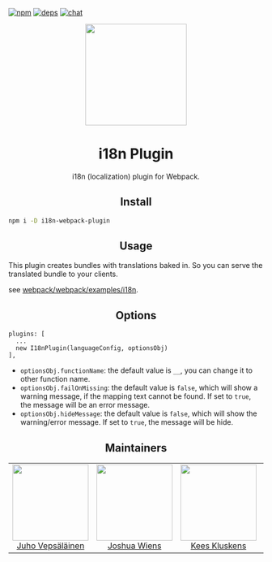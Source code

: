 [![npm][npm]][npm-url]
[![deps][deps]][deps-url]
[![chat][chat]][chat-url]

<div align="center">
  <!-- replace with accurate logo e.g from https://worldvectorlogo.com/ -->
  <a href="https://github.com/webpack/webpack">
    <img width="200" height="200" vspace="" hspace="25"
      src="https://cdn.rawgit.com/webpack/media/e7485eb2/logo/icon.svg">
  </a>
  <h1>i18n Plugin</h1>
  <p>i18n (localization) plugin for Webpack.<p>
</div>

<h2 align="center">Install</h2>

```bash
npm i -D i18n-webpack-plugin
```

<h2 align="center">Usage</h2>

This plugin creates bundles with translations baked in. So you can serve the translated bundle to your clients.

see [webpack/webpack/examples/i18n](https://github.com/webpack/webpack/tree/master/examples/i18n).

<h2 align="center">Options</h2>

```
plugins: [
  ...
  new I18nPlugin(languageConfig, optionsObj)
],
```
 - `optionsObj.functionName`: the default value is `__`, you can change it to other function name.
 - `optionsObj.failOnMissing`: the default value is `false`, which will show a warning message, if the mapping text cannot be found. If set to `true`, the message will be an error message.
 - `optionsObj.hideMessage`: the default value is `false`, which will show the warning/error message. If set to `true`, the message will be hide.

<h2 align="center">Maintainers</h2>

<table>
  <tbody>
    <tr>
      <td align="center">
        <img width="150" height="150"
        src="https://avatars3.githubusercontent.com/u/166921?v=3&s=150">
        </br>
        <a href="https://github.com/bebraw">Juho Vepsäläinen</a>
      </td>
      <td align="center">
        <img width="150" height="150"
        src="https://avatars2.githubusercontent.com/u/8420490?v=3&s=150">
        </br>
        <a href="https://github.com/d3viant0ne">Joshua Wiens</a>
      </td>
      <td align="center">
        <img width="150" height="150"
        src="https://avatars3.githubusercontent.com/u/533616?v=3&s=150">
        </br>
        <a href="https://github.com/SpaceK33z">Kees Kluskens</a>
      </td>
      <td align="center">
        <img width="150" height="150"
        src="https://avatars3.githubusercontent.com/u/3408176?v=3&s=150">
        </br>
        <a href="https://github.com/TheLarkInn">Sean Larkin</a>
      </td>
    </tr>
  <tbody>
</table>


[npm]: https://img.shields.io/npm/v/i18n-webpack-plugin.svg
[npm-url]: https://npmjs.com/package/i18n-webpack-plugin

[deps]: https://david-dm.org/webpack-contrib/i18n-webpack-plugin.svg
[deps-url]: https://david-dm.org/webpack-contrib/i18n-webpack-plugin

[chat]: https://img.shields.io/badge/gitter-webpack%2Fwebpack-brightgreen.svg
[chat-url]: https://gitter.im/webpack/webpack
